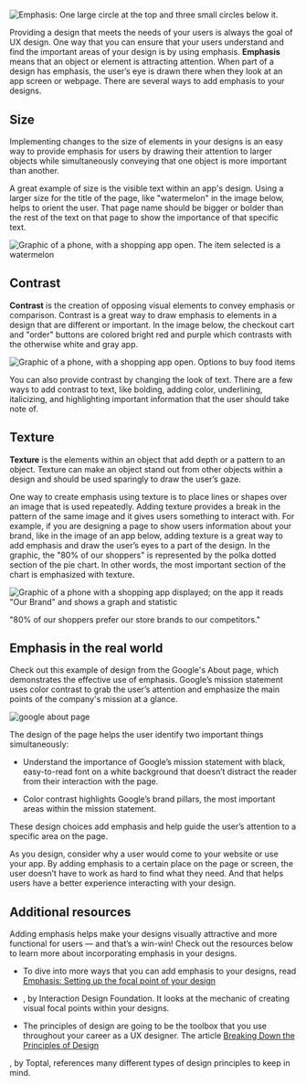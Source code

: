 # 

![Emphasis: One large circle at the top and three small circles below it.](https://d3c33hcgiwev3.cloudfront.net/imageAssetProxy.v1/F3LLcsZ1RXuyy3LGdYV7XQ_7033c9ce12f1428392a574c2700a9455_Screen-Shot-2021-02-10-at-5.54.37-AM.png?expiry=1746057600000&hmac=7pxLfkkusRgo4Jaq_t6m3d5ivKYAfH_WY2REpgh7UrA)

Providing a design that meets the needs of your users is always the goal of UX design. One way that you can ensure that your users understand and find the important areas of your design is by using emphasis. **Emphasis** means that an object or element is attracting attention. When part of a design has emphasis, the user’s eye is drawn there when they look at an app screen or webpage. There are several ways to add emphasis to your designs.

## Size 

Implementing changes to the size of elements in your designs is an easy way to provide emphasis for users by drawing their attention to larger objects while simultaneously conveying that one object is more important than another. 

A great example of size is the visible text within an app's design. Using a larger size for the title of the page, like "watermelon" in the image below, helps to orient the user. That page name should be bigger or bolder than the rest of the text on that page to show the importance of that specific text. 

![Graphic of a phone, with a shopping app open. The item selected is a watermelon](https://d3c33hcgiwev3.cloudfront.net/imageAssetProxy.v1/kWyMvYleTGesjL2JXhxn_Q_fdecfb73aa7b4f1d94b081fe55295e42_Screenshot-2021-03-05-at-11.59.18-AM.png?expiry=1746057600000&hmac=jnbKC-h3BoPch21h_KH2urlVjRCzgh4jgMcpItZ7y4I)

## Contrast

**Contrast** is the creation of opposing visual elements to convey emphasis or comparison. Contrast is a great way to draw emphasis to elements in a design that are different or important. In the image below, the checkout cart and "order" buttons are colored bright red and purple which contrasts with the otherwise white and gray app.

![Graphic of a phone, with a shopping app open. Options to buy food items](https://d3c33hcgiwev3.cloudfront.net/imageAssetProxy.v1/ssv2tH_0TNOL9rR_9LzTUA_71cc446cc7c54af6b12e5284b57fab08_Screenshot-2021-03-05-at-11.59.28-AM.png?expiry=1746057600000&hmac=RpaS37G8-fYouOpOEtfV3fTD15PX0Tx1ls3LX94qkvM)

You can also provide contrast by changing the look of text. There are a few ways to add contrast to text, like bolding, adding color, underlining, italicizing, and highlighting important information that the user should take note of. 

## Texture

**Texture** is the elements within an object that add depth or a pattern to an object. Texture can make an object stand out from other objects within a design and should be used sparingly to draw the user’s gaze.

One way to create emphasis using texture is to place lines or shapes over an image that is used repeatedly. Adding texture provides a break in the pattern of the same image and it gives users something to interact with. For example, if you are designing a page to show users information about your brand, like in the image of an app below, adding texture is a great way to add emphasis and draw the user’s eyes to a part of the design. In the graphic, the "80% of our shoppers" is represented by the polka dotted section of the pie chart. In other words, the most important section of the chart is emphasized with texture.

![Graphic of a phone with a shopping app displayed; on the app it reads "Our Brand" and shows a graph and statistic](https://d3c33hcgiwev3.cloudfront.net/imageAssetProxy.v1/JwOg59cQSPSDoOfXENj0FA_b4b164b757ab48529aba27bcc2741dc4_Screenshot-2021-03-05-at-11.59.42-AM.png?expiry=1746057600000&hmac=5W6p1YAbeL0p0dav-VCSkQtQ0LfAz-gjYrgiQV_PD-U)

"80% of our shoppers prefer our store brands to our competitors."

## Emphasis in the real world

Check out this example of design from the Google's About page, which demonstrates the effective use of emphasis. Google’s mission statement uses color contrast to grab the user’s attention and emphasize the main points of the company's mission at a glance.

![google about page](https://d3c33hcgiwev3.cloudfront.net/imageAssetProxy.v1/ZOfqDi9LQUen6g4vSyFH9w_64bc70e11a25444d90bf082c5250622f_Screenshot-2021-03-10-at-12.47.22-PM.png?expiry=1746057600000&hmac=6F_maCIfbfkgvt4GWV9dQwR6sE8TPFFHpgjmSlQDhH0)

The design of the page helps the user identify two important things simultaneously:

- Understand the importance of Google’s mission statement with black, easy-to-read font on a white background that doesn’t distract the reader from their interaction with the page.
    
- Color contrast highlights Google’s brand pillars, the most important areas within the mission statement.
    

These design choices add emphasis and help guide the user’s attention to a specific area on the page. 

As you design, consider why a user would come to your website or use your app. By adding emphasis to a certain place on the page or screen, the user doesn’t have to work as hard to find what they need. And that helps users have a better experience interacting with your design. 

## Additional resources

Adding emphasis helps make your designs visually attractive and more functional for users — and that’s a win-win! Check out the resources below to learn more about incorporating emphasis in your designs.

- To dive into more ways that you can add emphasis to your designs, read [Emphasis: Setting up the focal point of your design](https://www.interaction-design.org/literature/article/emphasis-setting-up-the-focal-point-of-your-design)
    

- , by Interaction Design Foundation. It looks at the mechanic of creating visual focal points within your designs.
    
- The principles of design are going to be the toolbox that you use throughout your career as a UX designer. The article [Breaking Down the Principles of Design](https://www.toptal.com/designers/gui/principles-of-design-infographic)
    
, by Toptal, references many different types of design principles to keep in mind.